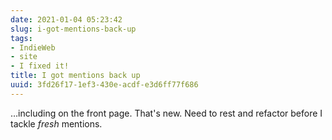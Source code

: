 ```yaml
---
date: 2021-01-04 05:23:42
slug: i-got-mentions-back-up
tags:
- IndieWeb
- site
- I fixed it!
title: I got mentions back up
uuid: 3fd26f17-1ef3-430e-acdf-e3d6ff77f686
---
```


…including on the front page.
That's new.
Need to rest and refactor before I tackle _fresh_ mentions.